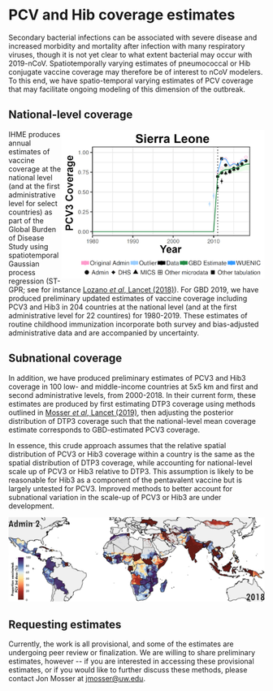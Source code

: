 # PCV and Hib coverage estimates
Secondary bacterial infections can be associated with severe disease and increased morbidity and mortality after infection with many respiratory viruses, though it is not yet clear to what extent bacterial may occur with 2019-nCoV. Spatiotemporally varying estimates of pneumococcal or Hib conjugate vaccine coverage may therefore be of interest to nCoV modelers. To this end, we have spatio-temporal varying estimates of PCV coverage that may facilitate ongoing modeling of this dimension of the outbreak.

## National-level coverage

<img align="right" src="img/pcv3_cov_provisional_sle_1980_2019_national_sm.png?raw=true" width="400px" alt="Provisional estimates of national-level PCV3 coverage for SLE, 1980-2019"/>

IHME produces annual estimates of vaccine coverage at the national level (and at the first administrative level for select countries) as part of the Global Burden of Disease Study using spatiotemporal Gaussian process regression (ST-GPR; see for instance [Lozano *et al*, Lancet (2018)](http://dx.doi.org/10.1016/S0140-6736(18)32281-5)). For GBD 2019, we have produced preliminary updated estimates of vaccine coverage including PCV3 and Hib3 in 204 countries at the national level (and at the first administrative level for 22 countires) for 1980-2019. These estimates of routine childhood immunization incorporate both survey and bias-adjusted administrative data and are accompanied by uncertainty.


## Subnational coverage
In addition, we have produced preliminary estimates of PCV3 and Hib3 coverage in 100 low- and middle-income countries at 5x5 km and first and second administrative levels, from 2000-2018. In their current form, these estimates are produced by first estimating DTP3 coverage using methods outlined in [Mosser *et al*, Lancet (2019)](https://www.thelancet.com/journals/lancet/article/PIIS0140-6736(19)30226-0/fulltext), then adjusting the posterior distribution of DTP3 coverage such that the national-level mean coverage estimate corresponds to  GBD-estimated PCV3 coverage. 

In essence, this crude approach assumes that the relative spatial distribution of PCV3 or Hib3 coverage within a country is the same as the spatial distribution of DTP3 coverage, while accounting for national-level scale up of PCV3 or Hib3 relative to DTP3. This assumption is likely to be reasonable for Hib3 as a component of the pentavalent vaccine but is largely untested for PCV3. Improved methods to better account for subnational variation in the scale-up of PCV3 or Hib3 are under development.

<img src="img/pcv3_cov_provisional_2018_admin_2.jpg?raw=true" alt="Provisional estimates of PCV3 coverage at the second administrative level, 2018"/>

## Requesting estimates
Currently, the work is all provisional, and some of the estimates are undergoing peer review or finalization. We are willing to share preliminary estimates, however -- if you are interested in accessing these provisional estimates, or if you would like to further discuss these methods, please contact Jon Mosser at jmosser@uw.edu.


